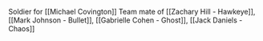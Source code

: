 Soldier for [[Michael Covington]]
Team mate of [[Zachary Hill - Hawkeye]], [[Mark Johnson - Bullet]], [[Gabrielle Cohen - Ghost]], [[Jack Daniels - Chaos]]